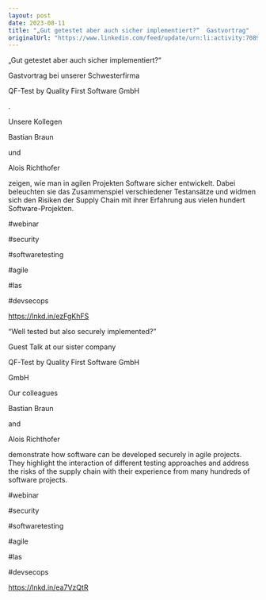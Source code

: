 ```yaml
---
layout: post
date: 2023-08-11
title: "„Gut getestet aber auch sicher implementiert?“  Gastvortrag"
originalUrl: "https://www.linkedin.com/feed/update/urn:li:activity:7089583101739159552?utm_source=share&utm_medium=member_desktop"
---
```


„Gut getestet aber auch sicher implementiert?“

Gastvortrag bei unserer Schwesterfirma

QF-Test by Quality First Software GmbH

.

Unsere Kollegen

Bastian Braun

und

Alois Richthofer

zeigen, wie man in agilen Projekten Software sicher entwickelt. Dabei beleuchten sie das Zusammenspiel verschiedener Testansätze und widmen sich den Risiken der Supply Chain mit ihrer Erfahrung aus vielen hundert Software-Projekten.

#webinar

#security

#softwaretesting

#agile

#las

#devsecops

https://lnkd.in/ezFgKhFS

“Well tested but also securely implemented?”

Guest Talk at our sister company

QF-Test by Quality First Software GmbH

GmbH

Our colleagues

Bastian Braun

and

Alois Richthofer

demonstrate how software can be developed securely in agile projects. They highlight the interaction of different testing approaches and address the risks of the supply chain with their experience from many hundreds of software projects.

#webinar

#security

#softwaretesting

#agile

#las

#devsecops

https://lnkd.in/ea7VzQtR